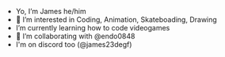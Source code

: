 - Yo, I’m James he/him
- 👀 I’m interested in Coding, Animation, Skateboading, Drawing
-  I’m currently learning how to code videogames
- 💞 I’m collaborating with @endo0848
- I'm on discord too (@james23degf)

<!---
23DegF/23DegF is a ✨ special ✨ repository because its `README.md` (this file) appears on your GitHub profile.
You can click the Preview link to take a look at your changes.
--->

